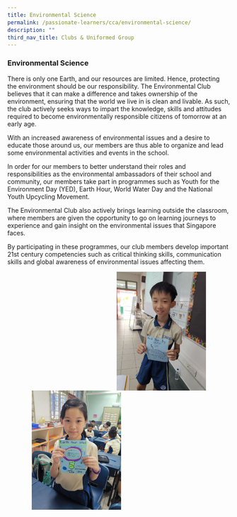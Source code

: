```yaml
---
title: Environmental Science
permalink: /passionate-learners/cca/environmental-science/
description: ""
third_nav_title: Clubs & Uniformed Group
---
```

### **Environmental Science**
There is only one Earth, and our resources are limited. Hence, protecting the environment should be our responsibility. The Environmental Club believes that it can make a difference and takes ownership of the environment, ensuring that the world we live in is clean and livable. As such, the club actively seeks ways to impart the knowledge, skills and attitudes required to become environmentally responsible citizens of tomorrow at an early age.  

With an increased awareness of environmental issues and a desire to educate those around us, our members are thus able to organize and lead some environmental activities and events in the school.

In order for our members to better understand their roles and responsibilities as the environmental ambassadors of their school and community, our members take part in programmes such as Youth for the Environment Day (YED), Earth Hour, World Water Day and the National Youth Upcycling Movement.

The Environmental Club also actively brings learning outside the classroom, where members are given the opportunity to go on learning journeys to experience and gain insight on the environmental issues that Singapore faces.

By participating in these programmes, our club members develop important 21st century competencies such as critical thinking skills, communication skills and global awareness of environmental issues affecting them.


<img src="/images/environmentalsci4.jpg" style="width:40%;margin-right:55px;" align = "right">
<img src="/images/environmentalsci3.jpg" style="width:40%;margin-left:55px;" align = "left">

